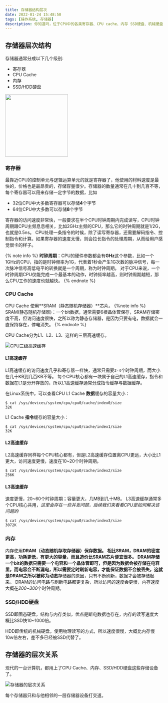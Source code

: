 ```yaml
---
title: 存储器结构层次
date: 2022-01-24 15:48:50
tags: [操作系统, 存储器]
description: 你知道吗，位于CPU中的各类寄存器、CPU cache、内存 SSD硬盘、机械硬盘都是冯诺依曼模型中的存储单元，为什么设计了这么多存储器呢，他们之间的关系又是什么，存储器是怎么存储数据的，又是怎么提供给CPU使用的呢？
---
```


## 存储器层次结构

存储器通常分成以下几个级别:
- 寄存器
- CPU Cache
- 内存
- SSD/HDD硬盘

<img src="https://lucidreamiss-blog-1310999690.cos.ap-chengdu.myqcloud.com/memory-hierarchy/%E5%AD%98%E5%82%A8%E5%99%A8%E7%BB%93%E6%9E%84%E5%B1%82%E6%AC%A1.jpg" width=200/>

### 寄存器

最靠近CPU的控制单元与逻辑运算单元的就是寄存器了，他使用的材料速度是最快的，价格也是最昂贵的，存储容量很少。存储器的数量通常在几十到几百不等，每个寄存器可以用来存储一定字节的数据，比如

- 32位CPU中大多数寄存器可以存储**4**个字节
- 64位CPU中大多数可以存储**8**个字节

寄存器的访问速度非常快，一般要求在半个CPU时钟周期内完成读写，CPU时钟周期跟CPU主频息息相关，比如2GHz主频的CPU，那么它的时钟周期就是1/2G，也就是0.5ns。
CPU处理一条指令的时候，除了读写寄存器，还需要解码指令、控制指令和计算。如果寄存器的速度太慢，则会拉长指令的处理周期，从而给用户感觉很卡的样子。

{% note info %}
**时钟周期**：CPU的硬件参数都会有**GHz**这个参数，比如一个1GHz的CPU，指的是时钟频率为1G，代表着1秒会产生1G次数的脉冲信号，每一次脉冲信号高低电平的转换就是一个周期，称为时钟周期。
对于CPU来说，一个时钟周期CPU仅能完成一个最基本的动作，时钟频率越高，则时钟周期越短，那么CPU工作的速度也就越快。
{% endnote %}

### CPU Cache

CPU Cache 使用**SRAM（静态随机存储器）**芯片。
{%note info %}
SRAM(静态随机存储器)：一个bit数据，通常需要6根晶体管保存，SRAM存储密度不高，但访问速度很快，之所以称为静态存储器，是因为只要有电，数据就会一直保持存在，停电消失。
{% endnote %}

CPU Cache分为L1、L2、L3、这样的三层高速缓存。

![CPU三级高速缓存](https://lucidreamiss-blog-1310999690.cos.ap-chengdu.myqcloud.com/memory-hierarchy/cpu_cache.jpg)

#### L1高速缓存

L1高速缓存的访问速度几乎和寄存器一样快，通常只需要`2-4`个时钟周期，而大小在几十KB到几百KB不等。
每个CPU核心都有一块属于自己的L1高速缓存，指令和数据在L1是分开存放的，所以L1高速缓存通常分成指令缓存与数据缓存。

在Linux系统中，可以查看CPU L1 Cache **数据**缓存的容量大小：

```shell linux
$ cat /sys/devices/system/cpu/cpu0/cache/index0/size
32K
```

L1 Cache **指令**缓存的容量大小：

```shell linux
$ cat /sys/devices/system/cpu/cpu0/cache/index1/size
32K
```

#### L2高速缓存

L2高速缓存同样每个CPU核心都有，但是L2高速缓存位置离CPU更远，大小比L1更大，访问速度更慢，速度在10~20个时钟周期。

```shell linux
$ cat /sys/devices/system/cpu/cpu0/cache/index2/size
256K
```

#### L3高速缓存

速度更慢，20~60个时钟周期；容量更大，几MB到几十MB。
L3高速缓存通常多个CPU核心共用，*这里会存在一些并发问题，后续我们来看看CPU是如何解决该问题的*

```shell linux
$ cat /sys/devices/system/cpu/cpu0/cache/index3/size 
3072K
```

### 内存

内存使用**DRAM（动态随机存取存储器）**保存数据。
相比SRAM，DRAM的密度更高，功耗更低，有更大的容量，而且造价比SRAM芯片便宜很多。
DRAM存储一个bit的数据只需要一个电容和一个晶体管即可，但是因为数据会被存储在电容里，而电容会不断漏电，所以需要定时刷新电容，才能保证数据不会被丢失，这就是DRAM之所以被称为**动态**存储器的原因，只有不断刷新，数据才会被存储起来。
DRAM的访问电路与刷新电路都更复杂，所以访问的速度会更慢，内存速度大概在*200~300*个时钟周期。

### SSD/HDD硬盘

SSD即固态硬盘，结构与内存类似，优点是断电数据也存在，内存的读写速度大概比SSD快10~1000倍。

HDD即传统的机械硬盘，使用物理读写的方式，所以速度很慢，大概比内存慢10w倍左右，差不多已经被SSD代替了。


## 存储器的层次关系

现代的一台计算机，都用上了CPU Cache、内存、SSD/HDD硬盘这些存储设备了。

![存储器的层次关系](https://lucidreamiss-blog-1310999690.cos.ap-chengdu.myqcloud.com/memory-hierarchy/%E5%AD%98%E5%82%A8%E5%99%A8%E7%9A%84%E5%B1%82%E6%AC%A1%E5%85%B3%E7%B3%BB%E5%9B%BE.webp)

每个存储器只和与他相邻的一层存储器设备打交道。